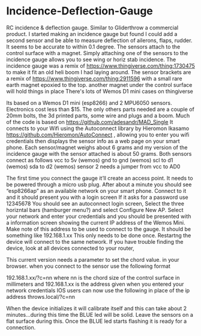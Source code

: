 # Incidence-Deflection-Gauge
RC incidence &amp; deflection gauge.  Similar to Gliderthrow a commercial product.
I started making an incidence gauge but found I could add a second sensor and be able to measure deflection of ailerons, flaps, rudder.
It seems to be accurate to within 0.1 degree. The sensors attach to the control surface with a magnet.
Simply attaching one of the sensors to the incidence gauge allows you to see wing or horiz stab incidence.
The incidence gauge was a remix of https://www.thingiverse.com/thing:1730475 to make it fit an old heli boom I had laying around.
The sensor brackets are a remix of https://www.thingiverse.com/thing:2911596 with a small rare earth magnet epoxied to the top.  another magnet under the control surface will hold things in place
There's lots of Wemos D1 mini cases on thingiverse

Its based on a Wemos D1 mini (esp8266) and 2 MPU6050 sensors. Electronics cost less than $15.
The only others parts needed are a couple of 20mm bolts, the 3d printed parts, some wire and plugs and a boom.
Much of the code is based on https://github.com/adesandr/MAD_Single
It connects to your Wifi using the Autoconnect library by Hieromon Ikasamo https://github.com/Hieromon/AutoConnect , allowing you to enter you wifi credentials then displays the sensor info as a web page on your smart phone.
Each sensor/magnet weighs about 6 grams and my version of the incidence gauge with the sensor attached is about 50 grams.
Both sensors connect as follows
vcc to 5v (wemos)
gnd to gnd (wemos)
scl to d1 (wemos)
sda to d2 (wemos)
sensor 2 needs a jumper from vcc to AD0

The first time you connect the gauge it’ll create an access point.
It needs to be powered through a micro usb plug. 
After about a minute you should see “esp8266ap” as an available network on your smart phone.
Connect to it and it should present you with a login screen
If it asks for a password use 12345678
You should see an autoconnect login screen,  Select the three horizntal bars (hamburger menu?)
and select Configure New AP.  Select your network and enter your credentials and you should be presented with a information screen showing the current IP address
of the Wemos Mini.  Make note of this address to be used to connect to the gauge.  It should be something like 192.168.1.xx
This only needs to be done once.
Restartng the device will connect to the same network.
If you have trouble finding the device, look at all devices connected to your router,

This current version needs a parameter to set the chord value.
in your browser. when you connect to the sensor use the following format

192.168.1.xx/?c=nn       where nn is the chord size of the control surface in millimeters and 192.168.1.xx is the address given when you entered your network credentials
IOS users can now use the following in place of the ip address
throws.local/?c=nn

When the device initializes it will calibrate itself and this can take about 2 minutes...during this time the BLUE led will be solid.  Leave the sensors on a flat surface during this.
Once the BLUE led starts flashing it is ready for a connection.

